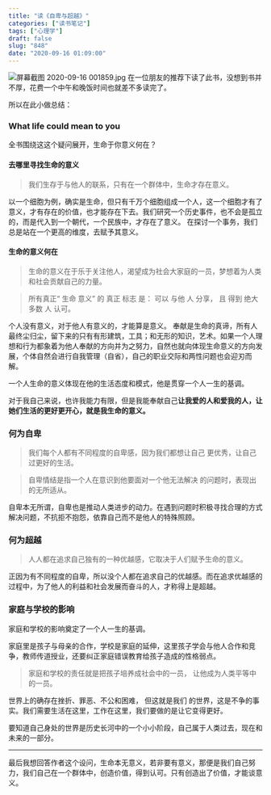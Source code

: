 ```yaml
---
title: "读《自卑与超越》"
categories: ["读书笔记"]
tags: ["心理学"]
draft: false
slug: "848"
date: "2020-09-16 01:09:00"
---
```


![屏幕截图 2020-09-16 001859.jpg](https://zhangchen915.com/usr/uploads/2020/09/1003945006.jpg)
在一位朋友的推荐下读了此书，没想到书并不厚，花费一个中午和晚饭时间也就差不多读完了。

所以在此小做总结：

### What life could mean to you
全书围绕这这个疑问展开，生命于你意义何在？

#### 去哪里寻找生命的意义

> 我们生存于与他人的联系，只有在一个群体中，生命才存在意义。

以一个细胞为例，确实是生命，但只有千万个细胞组成一个人，这一个细胞才有了意义，才有存在的价值，也才能存在下去。我们研究一个历史事件，也不会是孤立的，而是代入到一个朝代，一个民族中，才存在了意义。
在探讨一个事务，我们总是站在一个更高的维度，去赋予其意义。

#### 生命的意义何在


> 生命的意义在于乐于关注他人，渴望成为社会大家庭的一员，梦想着为人类和社会贡献自己的力量。

> 所有真正“ 生命 意义” 的 真正 标志 是： 可以 与他 人 分享， 且 得到 绝大多数 人 认可。

个人没有意义，对于他人有意义的，才能算是意义。
奉献是生命的真谛，所有人最终尘归尘，留下来的只有有形建筑，工具；和无形的知识，艺术。如果一个人理想和行为都象着为他人奉献的方向并为之努力，自然也就向体现生命意义的方向发展，个体自然会进行自我管理（自省），自己的职业交际和两性问题也会迎刃而解。

一个人生命的意义体现在他的生活态度和模式，他是贯穿一个人一生的基调。

对于我自己来说，也许我能力有限，但是我能奉献自己**让我爱的人和爱我的人，让她们生活的更好更开心，就是我生命的意义。**

### 何为自卑
> 我们每个人都有不同程度的自卑感，因为我们都想让自己 更优秀，让自己过更好的生活。

> 自卑情结是指一个人在意识到他要面对一个他无法解决 的问题时，表现出的无所适从。

自卑本无所谓，自卑也是推动人类进步的动力。在遇到问题时积极寻找合理的方式解决问题，不抗拒不抱怨，依靠自己而不是他人的特殊照顾。

### 何为超越
> 人人都在追求自己独有的一种优越感，它取决于人们赋予生命的意义。

正因为有不同程度的自卑，所以没个人都在追求自己的优越感。而在追求优越感的过程中，为了他人的利益和社会发展而奋斗的人，才称得上是超越。

### 家庭与学校的影响

家庭和学校的影响奠定了一个人一生的基调。

家庭里是孩子与母亲的合作，学校是家庭的延伸，这里孩子学会与他人合作和竞争，教师传道授业，还要纠正家庭错误教育给孩子造成的性格弱点。

>  家庭和学校的责任就是把孩子培养成社会中的一员， 让他成为人类平等中的一员。

世界上的确存在挫折、罪恶、不公和困难， 但这就是我们 的世界，这是不争的事实。我们需要生活在这里，工作在这里，我们要做的是让它变得更好。

要知道自己身处的世界是历史长河中的一个小小阶段，自己属于人类过去，现在和未来的一部分。

----


最后我想回答作者这个设问，生命本无意义，若非要有意义，那便是我们自己努力，我们自己在一个群体中，创造价值，得到认可。只有创造出了价值，才能谈意义。

